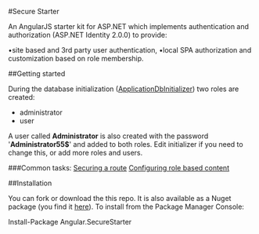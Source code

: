 ﻿#Secure Starter

An AngularJS starter kit for ASP.NET which implements authentication and authorization (ASP.NET Identity 2.0.0) to provide:

•site based and 3rd party user authentication,
•local SPA authorization and customization based on role membership.

##Getting started

During the database initialization ([ApplicationDbInitializer](https://github.com/Useful-Software-Solutions-Ltd/Angular.Net.SecureStarter/blob/master/Angular.SecureStarter/Models/ApplicationDbInitializer.cs)) two roles are created:

* administrator
* user

A user called **Administrator** is also created with the password '**Administrator55$**' and added to both roles. 
Edit initializer if you need to change this, or add more roles and users.

###Common tasks:
[Securing a route](Securing-a-route)
[Configuring role based content](Role-based-content)

##Installation

You can fork or download the this repo. 
It is also available as a Nuget package (you find it [here](https://www.nuget.org/packages/Angular.SecureStarter/)).
To install from the Package Manager Console:

Install-Package Angular.SecureStarter

